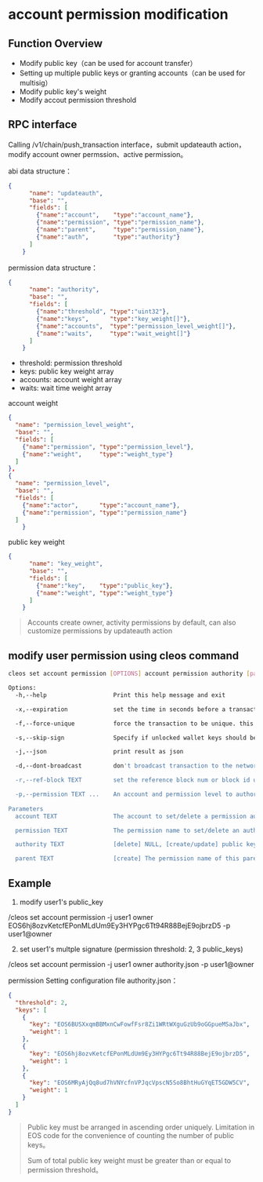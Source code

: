 # account permission modification

## Function Overview

- Modify public key（can be used for account transfer）
- Setting up multiple public keys or granting accounts（can be used for multisig）
- Modify public key's weight
- Modify accout permission threshold

## RPC interface

Calling /v1/chain/push_transaction interface，submit updateauth action，modify account owner permssion、active permission。

abi data structure：

```json
{
      "name": "updateauth",
      "base": "",
      "fields": [
        {"name":"account",    "type":"account_name"},
        {"name":"permission", "type":"permission_name"},
        {"name":"parent",     "type":"permission_name"},
        {"name":"auth",       "type":"authority"}
      ]
    }
```
permission data structure：
```json
{
      "name": "authority",
      "base": "",
      "fields": [
        {"name":"threshold", "type":"uint32"},
        {"name":"keys",      "type":"key_weight[]"},
        {"name":"accounts",  "type":"permission_level_weight[]"},
        {"name":"waits",     "type":"wait_weight[]"}
      ]
    }
```
- threshold: permission threshold
- keys: public key weight array
- accounts: account weight array
- waits: wait time weight array

account weight
```json
{
  "name": "permission_level_weight",
  "base": "",
  "fields": [
    {"name":"permission", "type":"permission_level"},
    {"name":"weight",     "type":"weight_type"}
  ]
},
{
  "name": "permission_level",
  "base": "",
  "fields": [
    {"name":"actor",      "type":"account_name"},
    {"name":"permission", "type":"permission_name"}
  ]
    }
```
public key weight
```json
{
      "name": "key_weight",
      "base": "",
      "fields": [
        {"name":"key",    "type":"public_key"},
        {"name":"weight", "type":"weight_type"}
      ]
    }
```
> Accounts create owner, activity permissions by default, can also customize permissions by updateauth action


## modify user permission using cleos command
```bash
cleos set account permission [OPTIONS] account permission authority [parent]

Options:
  -h,--help                   Print this help message and exit

  -x,--expiration             set the time in seconds before a transaction expires, defaults to 30s

  -f,--force-unique           force the transaction to be unique. this will consume extra bandwidth and remove any protections against accidently issuing the same transaction multiple times

  -s,--skip-sign              Specify if unlocked wallet keys should be used to sign transaction

  -j,--json                   print result as json 

  -d,--dont-broadcast         don't broadcast transaction to the network (just print to stdout)

  -r,--ref-block TEXT         set the reference block num or block id used for TAPOS (Transaction as Proof-of-Stake)

  -p,--permission TEXT ...    An account and permission level to authorize, as in 'account@permission' (defaults to 'account@active')
  
Parameters
  account TEXT                The account to set/delete a permission authority for (required)

  permission TEXT             The permission name to set/delete an authority for (required)

  authority TEXT              [delete] NULL, [create/update] public key, JSON string, or filename defining the authority (required)

  parent TEXT                 [create] The permission name of this parents permission (Defaults to: "Active")
```

## Example

1. modify user1's public_key

/cleos set account permission -j user1 owner EOS6hj8ozvKetcfEPonMLdUm9Ey3HYPgc6Tt94R88BejE9ojbrzD5 -p user1@owner

2. set user1's multple signature (permission threshold: 2, 3 public_keys)

/cleos set account permission -j user1 owner authority.json -p user1@owner

permission Setting configuration file authority.json：

```JSON
{
  "threshold": 2,
  "keys": [
    {
      "key": "EOS6BUSXxqmBBMxnCwFowfFsr8Zi1WRtWXguGzUb9oGGpueMSaJbx",
      "weight": 1
    },
    {
      "key": "EOS6hj8ozvKetcfEPonMLdUm9Ey3HYPgc6Tt94R88BejE9ojbrzD5",
      "weight": 1
    },
    {
      "key": "EOS6MRyAjQq8ud7hVNYcfnVPJqcVpscN5So8BhtHuGYqET5GDW5CV",
      "weight": 1
    }
  ]
}
```

> Public key must be arranged in ascending order uniquely. Limitation in EOS code for the convenience of counting the number of public keys。
>
> Sum of total public key weight must be greater than or equal to permission threshold。